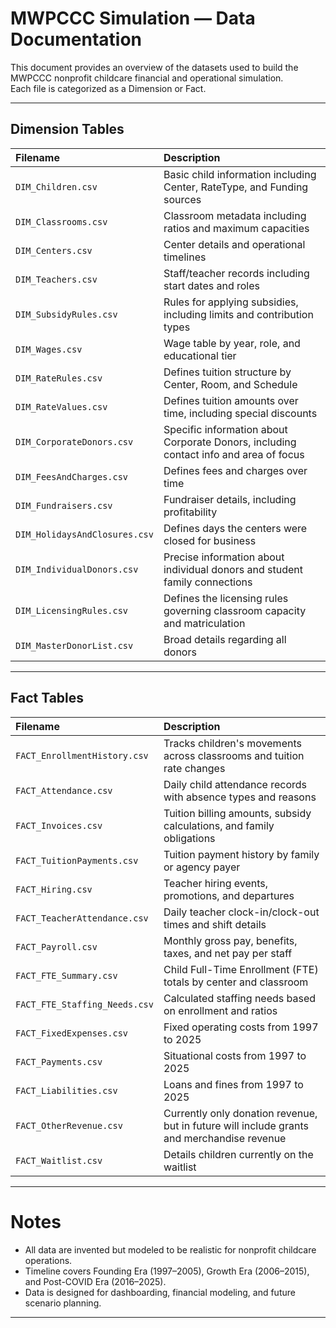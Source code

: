 # MWPCCC Simulation — Data Documentation

This document provides an overview of the datasets used to build the MWPCCC nonprofit childcare financial and operational simulation.  
Each file is categorized as a Dimension or Fact.

---

## Dimension Tables
| Filename | Description |
|:---|:---|
| `DIM_Children.csv` | Basic child information including Center, RateType, and Funding sources |
| `DIM_Classrooms.csv` | Classroom metadata including ratios and maximum capacities |
| `DIM_Centers.csv` | Center details and operational timelines |
| `DIM_Teachers.csv` | Staff/teacher records including start dates and roles |
| `DIM_SubsidyRules.csv` | Rules for applying subsidies, including limits and contribution types |
| `DIM_Wages.csv` | Wage table by year, role, and educational tier |
| `DIM_RateRules.csv` | Defines tuition structure by Center, Room, and Schedule |
| `DIM_RateValues.csv` | Defines tuition amounts over time, including special discounts |
| `DIM_CorporateDonors.csv` | Specific information about Corporate Donors, including contact info and area of focus |
| `DIM_FeesAndCharges.csv` | Defines fees and charges over time |
| `DIM_Fundraisers.csv` | Fundraiser details, including profitability |
| `DIM_HolidaysAndClosures.csv` | Defines days the centers were closed for business |
| `DIM_IndividualDonors.csv` | Precise information about individual donors and student family connections |
| `DIM_LicensingRules.csv` | Defines the licensing rules governing classroom capacity and matriculation |
| `DIM_MasterDonorList.csv` | Broad details regarding all donors |

---

## Fact Tables
| Filename | Description |
|:---|:---|
| `FACT_EnrollmentHistory.csv` | Tracks children's movements across classrooms and tuition rate changes |
| `FACT_Attendance.csv` | Daily child attendance records with absence types and reasons |
| `FACT_Invoices.csv` | Tuition billing amounts, subsidy calculations, and family obligations |
| `FACT_TuitionPayments.csv` | Tuition payment history by family or agency payer |
| `FACT_Hiring.csv` | Teacher hiring events, promotions, and departures |
| `FACT_TeacherAttendance.csv` | Daily teacher clock-in/clock-out times and shift details |
| `FACT_Payroll.csv` | Monthly gross pay, benefits, taxes, and net pay per staff |
| `FACT_FTE_Summary.csv` | Child Full-Time Enrollment (FTE) totals by center and classroom |
| `FACT_FTE_Staffing_Needs.csv` | Calculated staffing needs based on enrollment and ratios |
| `FACT_FixedExpenses.csv` | Fixed operating costs from 1997 to 2025 |
| `FACT_Payments.csv` | Situational costs from 1997 to 2025 |
| `FACT_Liabilities.csv` | Loans and fines from 1997 to 2025 |
| `FACT_OtherRevenue.csv` | Currently only donation revenue, but in future will include grants and merchandise revenue |
| `FACT_Waitlist.csv` | Details children currently on the waitlist |

---

# Notes
- All data are invented but modeled to be realistic for nonprofit childcare operations.
- Timeline covers Founding Era (1997–2005), Growth Era (2006–2015), and Post-COVID Era (2016–2025).
- Data is designed for dashboarding, financial modeling, and future scenario planning.

---
